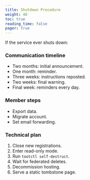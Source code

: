 ```yaml
---
title: Shutdown Procedure
weight: 40
toc: true
reading_time: false
pager: true
---
```


If the service ever shuts down:

### Communication timeline

- Two months: initial announcement.
- One month: reminder.
- Three weeks: instructions reposted.
- Two weeks: final warning.
- Final week: reminders every day.

### Member steps

- Export data.
- Migrate account.
- Set email forwarding.

### Technical plan

1. Close new registrations.
2. Enter read-only mode.
3. Run `tootctl self-destruct`.
4. Wait for federated deletes.
5. Decommission hosting.
6. Serve a static tombstone page.

